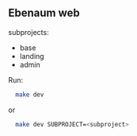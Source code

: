 ## Ebenaum web

subprojects:

- base
- landing
- admin

Run:

```bash
  make dev
```

or

```bash
  make dev SUBPROJECT=<subproject>
```
